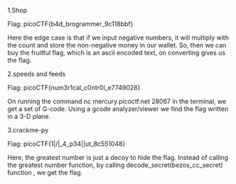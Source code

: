 1.Shop

Flag: picoCTF{b4d_brogrammer_9c118bbf}

Here the edge case is that if we input negative numbers, it will multiply with the count and store the non-negative money in our wallet.
So, then we can buy the fruitful flag, which is an ascii encoded text, on converting gives us the flag.




2.speeds and feeds

Flag: picoCTF{num3r1cal_c0ntr0l_e7749028}

On running the command nc mercury.picoctf.net 28067 in the terminal, we get a set of G-code.
Using a gcode analyzer/viewer we find the flag written in a 3-D plane.




3.crackme-py

Flag: picoCTF{1|\/|_4_p34|\|ut_8c551048}

Here, the greatest number is just a decoy to hide the flag.
Instead of calling the greatest number function, by calling decode_secret(bezos_cc_secret) function , we get the flag.